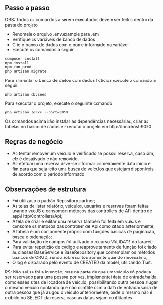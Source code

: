 ## Passo a passo
OBS: Todos os comandos a serem executados devem ser feitos dentro da pasta do projeto

- Renomeie o arquivo .env.example para .env
- Verifique as variáveis de banco de dados
- Crie o banco de dados com o nome informado na variável
- Execute os comandos a seguir
```
composer install
npm install
npm run prod
php artisan migrate
```


Para alimentar o banco de dados com dados fictícios execute o comando a seguir
```
php artisan db:seed
```

Para executar o projeto, execute o seguinte comando
```
php artisan serve --port=9090
```
Os comandos acima irão instalar as dependências necessárias, criar as tabelas no banco de dados e executar o projeto em http://localhost:9090


## Regras de negócio
- Ao tentar remover um veículo é verificado se possui reserva, caso sim, ele é desativado e não removido.
- Ao efetuar uma reserva deve-se informar primeiramente data início e fim para que seja feito uma busca de veículos que estejam disponíveis de acordo com o período informado


## Observações de estrutura
- Foi utilizado o padrão Repository partner;
- As telas de listar relatório, veiculos, usuários e reservas foram feitas usando vueJS e consomem métodos das controllers de API dentro de app\Http\Controllers\Api;
- A tela de criar e editar uma reserva também foi feita em vueJs e consome os métodos das controller de Api como citado anteriormente;
- A tabela é um componente próprio com funções básicas de páginação, busca e ordenação;
- Para validação de campos foi utilizado o recurso VALIDATE do laravel;
- Para evitar repetição de código e reaproveitamento de função foi criado as classes BaseService e BaseRepository que contemplam os métodos básicos de CRUD, sendo sobrescritos somente quando necessário;
- O log é disparado pelo evento de CREATED da model, utilizando Trait.

PS: Não sei se foi a intenção, mas na parte de que um veículo só poderia ser reservado para uma pessoa por vez, implementei data de entrada/saída como esses sites de locadora de veículo, possibilitando outra pessoa alugar o mesmo veículo contando que não conflite com a data de entrada/saída de outra pessoa que já alugou o veículo anteriormente, onde o mesmo não é exibido no SELECT da reserva caso as datas sejam conflitantes

